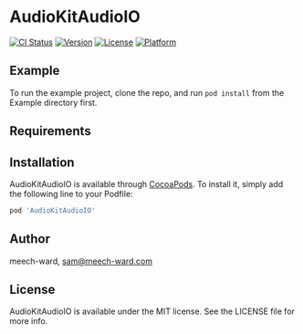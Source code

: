 # AudioKitAudioIO

[![CI Status](http://img.shields.io/travis/meech-ward/AudioKitAudioIO.svg?style=flat)](https://travis-ci.org/meech-ward/AudioKitAudioIO)
[![Version](https://img.shields.io/cocoapods/v/AudioKitAudioIO.svg?style=flat)](http://cocoapods.org/pods/AudioKitAudioIO)
[![License](https://img.shields.io/cocoapods/l/AudioKitAudioIO.svg?style=flat)](http://cocoapods.org/pods/AudioKitAudioIO)
[![Platform](https://img.shields.io/cocoapods/p/AudioKitAudioIO.svg?style=flat)](http://cocoapods.org/pods/AudioKitAudioIO)

## Example

To run the example project, clone the repo, and run `pod install` from the Example directory first.

## Requirements

## Installation

AudioKitAudioIO is available through [CocoaPods](http://cocoapods.org). To install
it, simply add the following line to your Podfile:

```ruby
pod 'AudioKitAudioIO'
```

## Author

meech-ward, sam@meech-ward.com

## License

AudioKitAudioIO is available under the MIT license. See the LICENSE file for more info.
